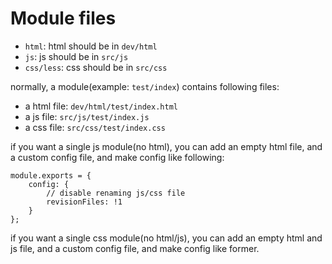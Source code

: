 # Module files

* `html`: html should be in `dev/html`   
* `js`: js should be in `src/js`
* `css/less`: css should be in `src/css`

normally, a module(example: `test/index`) contains following files:
 
* a html file: `dev/html/test/index.html`
* a js file: `src/js/test/index.js`
* a css file: `src/css/test/index.css`

if you want a single js module(no html), you can add an empty html file, and a custom config file, and make config like following:

```
module.exports = {
    config: {
        // disable renaming js/css file
        revisionFiles: !1
    }
};
```

if you want a single css module(no html/js), you can add an empty html and js file, and a custom config file, and make config like former.